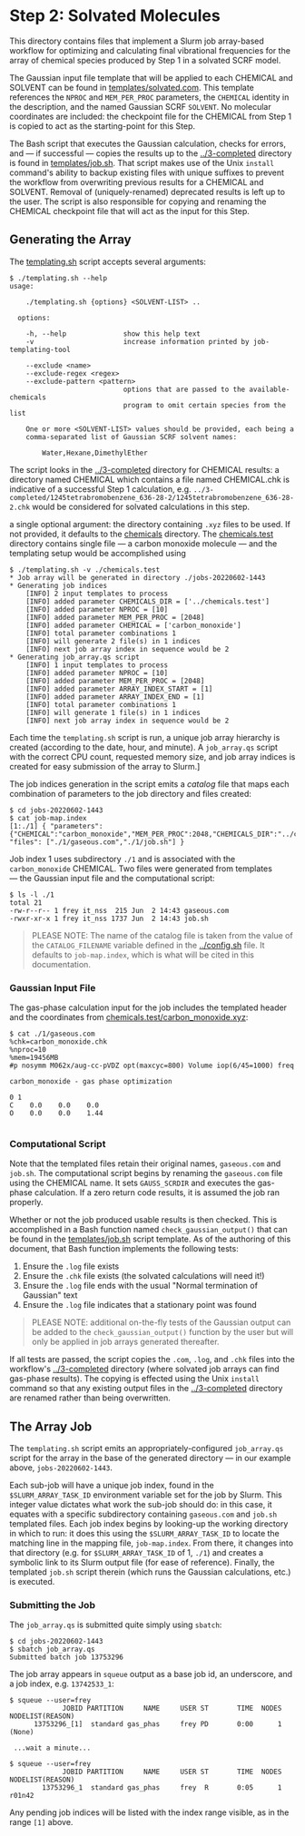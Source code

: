 # Step 2:  Solvated Molecules

This directory contains files that implement a Slurm job array-based workflow for optimizing and calculating final vibrational frequencies for the array of chemical species produced by Step 1 in a solvated SCRF model.

The Gaussian input file template that will be applied to each CHEMICAL and SOLVENT can be found in [templates/solvated.com](./templates/solvated.com).  This template references the `NPROC` and `MEM_PER_PROC` parameters, the `CHEMICAL` identity in the description, and the named Gaussian SCRF `SOLVENT`.  No molecular coordinates are included:  the checkpoint file for the CHEMICAL from Step 1 is copied to act as the starting-point for this Step.

The Bash script that executes the Gaussian calculation, checks for errors, and — if successful — copies the results up to the [../3-completed](../3-completed) directory is found in [templates/job.sh](./templates/job.sh).  That script makes use of the Unix `install` command's ability to backup existing files with unique suffixes to prevent the workflow from overwriting previous results for a CHEMICAL and SOLVENT.  Removal of (uniquely-renamed) deprecated results is left up to the user.  The script is also responsible for copying and renaming the CHEMICAL checkpoint file that will act as the input for this Step.


## Generating the Array

The [templating.sh](./templating.sh) script accepts several arguments:

```
$ ./templating.sh --help
usage:

    ./templating.sh {options} <SOLVENT-LIST> ..

  options:

    -h, --help              show this help text
    -v                      increase information printed by job-templating-tool

    --exclude <name>
    --exclude-regex <regex>
    --exclude-pattern <pattern>
                            options that are passed to the available-chemicals
                            program to omit certain species from the list

    One or more <SOLVENT-LIST> values should be provided, each being a
    comma-separated list of Gaussian SCRF solvent names:

        Water,Hexane,DimethylEther

```

The script looks in the [../3-completed](../3-completed) directory for CHEMICAL results:  a directory named CHEMICAL which contains a file named CHEMICAL.chk is indicative of a successful Step 1 calculation, e.g. `../3-completed/1245tetrabromobenzene_636-28-2/1245tetrabromobenzene_636-28-2.chk` would be considered for solvated calculations in this step.  


a single optional argument:  the directory containing `.xyz` files to be used.  If not provided, it defaults to the [chemicals](./chemicals) directory.  The [chemicals.test](./chemicals.test) directory contains single file — a carbon monoxide molecule — and the templating setup would be accomplished using

```
$ ./templating.sh -v ./chemicals.test
* Job array will be generated in directory ./jobs-20220602-1443
* Generating job indices
    [INFO] 2 input templates to process
    [INFO] added parameter CHEMICALS_DIR = ['../chemicals.test']
    [INFO] added parameter NPROC = [10]
    [INFO] added parameter MEM_PER_PROC = [2048]
    [INFO] added parameter CHEMICAL = ['carbon_monoxide']
    [INFO] total parameter combinations 1
    [INFO] will generate 2 file(s) in 1 indices
    [INFO] next job array index in sequence would be 2
* Generating job_array.qs script
    [INFO] 1 input templates to process
    [INFO] added parameter NPROC = [10]
    [INFO] added parameter MEM_PER_PROC = [2048]
    [INFO] added parameter ARRAY_INDEX_START = [1]
    [INFO] added parameter ARRAY_INDEX_END = [1]
    [INFO] total parameter combinations 1
    [INFO] will generate 1 file(s) in 1 indices
    [INFO] next job array index in sequence would be 2
```

Each time the `templating.sh` script is run, a unique job array hierarchy is created (according to the date, hour, and minute).  A `job_array.qs` script with the correct CPU count, requested memory size, and job array indices is created for easy submission of the array to Slurm.]

The job indices generation in the script emits a *catalog* file that maps each combination of parameters to the job directory and files created:

```
$ cd jobs-20220602-1443
$ cat job-map.index 
[1:./1] { "parameters": {"CHEMICAL":"carbon_monoxide","MEM_PER_PROC":2048,"CHEMICALS_DIR":"../chemicals.test","NPROC":10}, "files": ["./1/gaseous.com","./1/job.sh"] }
```

Job index 1 uses subdirectory `./1` and is associated with the `carbon_monoxide` CHEMICAL.  Two files were generated from templates — the Gaussian input file and the computational script:

```
$ ls -l ./1
total 21
-rw-r--r-- 1 frey it_nss  215 Jun  2 14:43 gaseous.com
-rwxr-xr-x 1 frey it_nss 1737 Jun  2 14:43 job.sh
```

> PLEASE NOTE:  The name of the catalog file is taken from the value of the `CATALOG_FILENAME` variable defined in the [../config.sh](../config.sh) file.  It defaults to `job-map.index`, which is what will be cited in this documentation.


### Gaussian Input File

The gas-phase calculation input for the job includes the templated header and the coordinates from [chemicals.test/carbon_monoxide.xyz](./chemicals.test/carbon_monoxide.xyz):

```
$ cat ./1/gaseous.com 
%chk=carbon_monoxide.chk
%nproc=10
%mem=19456MB
#p nosymm M062x/aug-cc-pVDZ opt(maxcyc=800) Volume iop(6/45=1000) freq

carbon_monoxide - gas phase optimization

0 1
C    0.0    0.0    0.0
O    0.0    0.0    1.44


```


### Computational Script

Note that the templated files retain their original names, `gaseous.com` and `job.sh`.  The computational script begins by renaming the `gaseous.com` file using the CHEMICAL name.  It sets `GAUSS_SCRDIR` and executes the gas-phase calculation.  If a zero return code results, it is assumed the job ran properly.

Whether or not the job produced usable results is then checked.  This is accomplished in a Bash function named `check_gaussian_output()` that can be found in the [templates/job.sh](./templates/job.sh) script template.  As of the authoring of this document, that Bash function implements the following tests:

1. Ensure the `.log` file exists
2. Ensure the `.chk` file exists (the solvated calculations will need it!)
3. Ensure the `.log` file ends with the usual "Normal termination of Gaussian" text
4. Ensure the `.log` file indicates that a stationary point was found

> PLEASE NOTE:  additional on-the-fly tests of the Gaussian output can be added to the `check_gaussian_output()` function by the user but will only be applied in job arrays generated thereafter.

If all tests are passed, the script copies the `.com`, `.log`, and `.chk` files into the workflow's [../3-completed](../3-completed) directory (where solvated job arrays can find gas-phase results).  The copying is effected using the Unix `install` command so that any existing output files in the [../3-completed](../3-completed) directory are renamed rather than being overwritten.



## The Array Job

The `templating.sh` script emits an appropriately-configured `job_array.qs` script for the array in the base of the generated directory — in our example above, `jobs-20220602-1443`.

Each sub-job will have a unique job index, found in the `$SLURM_ARRAY_TASK_ID` environment variable set for the job by Slurm.  This integer value dictates what work the sub-job should do:  in this case, it equates with a specific subdirectory containing `gaseous.com` and `job.sh` templated files.  Each job index begins by looking-up the working directory in which to run:  it does this using the `$SLURM_ARRAY_TASK_ID` to locate the matching line in the mapping file, `job-map.index`.  From there, it changes into that directory (e.g. for `$SLURM_ARRAY_TASK_ID` of 1, `./1`) and creates a symbolic link to its Slurm output file (for ease of reference).  Finally, the templated `job.sh` script therein (which runs the Gaussian calculations, etc.) is executed.


### Submitting the Job

The `job_array.qs` is submitted quite simply using `sbatch`:

```
$ cd jobs-20220602-1443
$ sbatch job_array.qs
Submitted batch job 13753296
```

The job array appears in `squeue` output as a base job id, an underscore, and a job index, e.g. `13742533_1`:

```
$ squeue --user=frey
             JOBID PARTITION     NAME     USER ST       TIME  NODES NODELIST(REASON)
      13753296_[1]  standard gas_phas     frey PD       0:00      1 (None)

 ...wait a minute...

$ squeue --user=frey
             JOBID PARTITION     NAME     USER ST       TIME  NODES NODELIST(REASON)
        13753296_1  standard gas_phas     frey  R       0:05      1 r01n42
```

Any pending job indices will be listed with the index range visible, as in the range `[1]` above.

